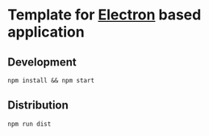# Template for [Electron](https://electron.atom.io/) based application

## Development

    npm install && npm start

## Distribution

    npm run dist
